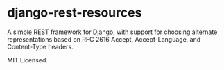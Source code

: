 django-rest-resources
=====================

A simple REST framework for Django, with support for choosing
alternate representations based on RFC 2616 Accept, Accept-Language, and
Content-Type headers.

MIT Licensed.
